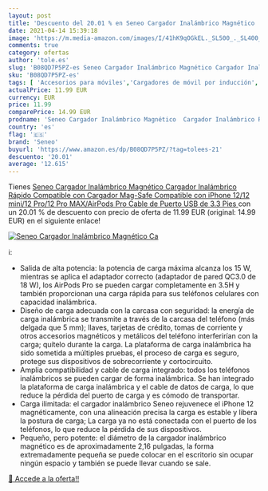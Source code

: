 ```yaml
---
layout: post
title: 'Descuento del 20.01 % en Seneo Cargador Inalámbrico Magnético  Ca'
date: 2021-04-14 15:39:18
image: 'https://m.media-amazon.com/images/I/41hK9qOGkEL._SL500_._SL400_.jpg'
comments: true
category: ofertas
author: 'tole.es'
slug: 'B08QD7P5PZ-es Seneo Cargador Inalámbrico Magnético Cargador Inalámbrico...'
sku: 'B08QD7P5PZ-es'
tags: [ 'Accesorios para móviles','Cargadores de móvil por inducción','Cargadores para móviles','Comunicación móvil y accesorios','Electrónica','iphone','seneo', ]
actualPrice: 11.99 EUR
currency: EUR
price: 11.99
comparePrice: 14.99 EUR
prodname: 'Seneo Cargador Inalámbrico Magnético  Cargador Inalámbrico Rápido Compatible con Cargador Mag-Safe Compatible con iPhone 12/12 mini/12 Pro/12 Pro MAX/AirPods Pro  Cable de Puerto USB de 3.3 Pies '
country: 'es'
flag: '🇪🇸'
brand: 'Seneo'
buyurl: 'https://www.amazon.es/dp/B08QD7P5PZ/?tag=tolees-21'
descuento: '20.01'
average: '12.615'
---
```


Tienes [Seneo Cargador Inalámbrico Magnético  Cargador Inalámbrico Rápido Compatible con Cargador Mag-Safe Compatible con iPhone 12/12 mini/12 Pro/12 Pro MAX/AirPods Pro  Cable de Puerto USB de 3.3 Pies ](https://www.amazon.es/dp/B08QD7P5PZ/?tag=tolees-21) con un 20.01 % de descuento con precio de oferta de 11.99 EUR (original: 14.99 EUR) en el siguiente enlace!

[![Seneo Cargador Inalámbrico Magnético  Ca](https://m.media-amazon.com/images/I/41hK9qOGkEL._SL500_._SL400_.jpg)](https://www.amazon.es/dp/B08QD7P5PZ/?tag=tolees-21)

ℹ️:

- Salida de alta potencia: la potencia de carga máxima alcanza los 15 W, mientras se aplica el adaptador correcto (adaptador de pared QC3.0 de 18 W), los AirPods Pro se pueden cargar completamente en 3.5H y también proporcionan una carga rápida para sus teléfonos celulares con capacidad inalámbrica.
- Diseño de carga adecuada con la carcasa con seguridad: la energía de carga inalámbrica se transmite a través de la carcasa del teléfono (más delgada que 5 mm); llaves, tarjetas de crédito, tomas de corriente y otros accesorios magnéticos y metálicos del teléfono interferirían con la carga; quítelo durante la carga. La plataforma de carga inalámbrica ha sido sometida a múltiples pruebas, el proceso de carga es seguro, protege sus dispositivos de sobrecorriente y cortocircuito.
- Amplia compatibilidad y cable de carga integrado: todos los teléfonos inalámbricos se pueden cargar de forma inalámbrica. Se han integrado la plataforma de carga inalámbrica y el cable de datos de carga, lo que reduce la pérdida del puerto de carga y es cómodo de transportar.
- Carga ilimitada: el cargador inalámbrico Seneo rejuvenece el iPhone 12 magnéticamente, con una alineación precisa la carga es estable y libera la postura de carga; La carga ya no está conectada con el puerto de los teléfonos, lo que reduce la pérdida de sus dispositivos.
- Pequeño, pero potente: el diámetro de la cargador inalámbrico magnético es de aproximadamente 2,16 pulgadas, la forma extremadamente pequeña se puede colocar en el escritorio sin ocupar ningún espacio y también se puede llevar cuando se sale.

[🛒 Accede a la oferta!!](https://www.amazon.es/dp/B08QD7P5PZ/?tag=tolees-21)
